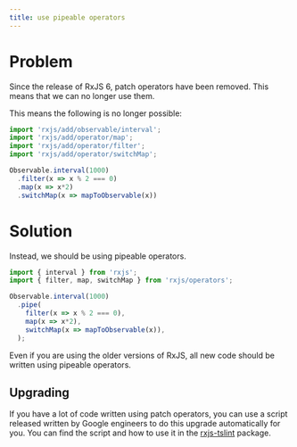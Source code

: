```yaml
---
title: use pipeable operators
---
```


# Problem

Since the release of RxJS 6, patch operators have been removed. This means that we can no longer use them.

This means the following is no longer possible:

```ts
import 'rxjs/add/observable/interval';
import 'rxjs/add/operator/map';
import 'rxjs/add/operator/filter';
import 'rxjs/add/operator/switchMap';

Observable.interval(1000)
  .filter(x => x % 2 === 0)
  .map(x => x*2)
  .switchMap(x => mapToObservable(x))
```

# Solution

Instead, we should be using pipeable operators.

```ts
import { interval } from 'rxjs';
import { filter, map, switchMap } from 'rxjs/operators';

Observable.interval(1000)
  .pipe(
    filter(x => x % 2 === 0),
    map(x => x*2),
    switchMap(x => mapToObservable(x)),
  );
```

Even if you are using the older versions of RxJS, all new code should be written using pipeable operators.

## Upgrading

If you have a lot of code written using patch operators, you can use a script released written by Google engineers to do this upgrade automatically for you. You can find the script and how to use it in the [rxjs-tslint](https://github.com/ReactiveX/rxjs-tslint#migration-to-rxjs-6) package.
